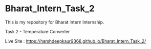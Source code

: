 # Bharat_Intern_Task_2
This is my repository for Bharat Intern Internship.

Task 2 - Temperature Converter

Live Site : https://harshdeepkaur9368.github.io/Bharat_Intern_Task_2/
